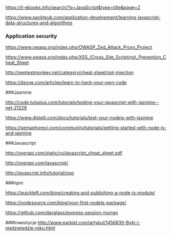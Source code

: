 
https://it-ebooks.info/search/?q=JavaScript&type=title&page=2

https://www.packtpub.com/application-development/learning-javascript-data-structures-and-algorithms

### Application security

https://www.owasp.org/index.php/OWASP_Zed_Attack_Proxy_Project

https://www.owasp.org/index.php/XSS_(Cross_Site_Scripting)_Prevention_Cheat_Sheet

http://pentestmonkey.net/category/cheat-sheet/sql-injection

https://dzone.com/articles/learn-to-hack-your-own-code

###Jasmine

http://code.tutsplus.com/tutorials/testing-your-javascript-with-jasmine--net-21229

https://www.distelli.com/docs/tutorials/test-your-nodejs-with-jasmine

https://semaphoreci.com/community/tutorials/getting-started-with-node-js-and-jasmine


###Javascript

http://overapi.com/static/cs/javascript_cheat_sheet.pdf

http://overapi.com/javascript/

http://javascript.info/tutorial/oop

###npm 

https://quickleft.com/blog/creating-and-publishing-a-node-js-module/

https://nodesource.com/blog/your-first-nodejs-package/

https://github.com/davglass/express-session-mongo

###Inwestycje
http://www.parkiet.com/artykul/1456830-Byki-i-niedzwiedzie-roku.html

